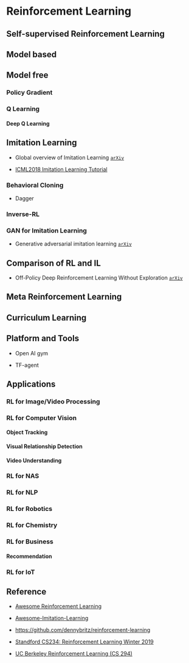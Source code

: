 # Reinforcement Learning

## Self-supervised Reinforcement Learning

## Model based 

## Model free

### Policy Gradient

### Q Learning

#### Deep Q Learning

## Imitation Learning

* Global overview of Imitation Learning [`arXiv`](https://arxiv.org/abs/1801.06503)

* [ICML2018 Imitation Learning Tutorial](https://sites.google.com/view/icml2018-imitation-learning/)

### Behavioral Cloning

* Dagger

### Inverse-RL

### GAN for Imitation Learning

* Generative adversarial imitation learning [`arXiv`](https://arxiv.org/abs/1606.03476)

## Comparison of RL and IL

* Off-Policy Deep Reinforcement Learning Without Exploration [`arXiv`](https://arxiv.org/abs/1812.02900)

## Meta Reinforcement Learning

## Curriculum Learning

## Platform and Tools

* Open AI gym

* TF-agent


## Applications

### RL for Image/Video Processing

### RL for Computer Vision

#### Object Tracking

#### Visual Relationship Detection

#### Video Understanding

### RL for NAS

### RL for NLP

### RL for Robotics

### RL for Chemistry

### RL for Business

#### Recommendation

### RL for IoT



## Reference

* [Awesome Reinforcement Learning](https://github.com/aikorea/awesome-rl)

* [Awesome-Imitation-Learning](https://github.com/kristery/Awesome-Imitation-Learning)

* https://github.com/dennybritz/reinforcement-learning

* [Standford CS234: Reinforcement Learning Winter 2019](https://www.youtube.com/playlist?list=PLoROMvodv4rOSOPzutgyCTapiGlY2Nd8u)

* [UC Berkeley Reinforcement Learning (CS 294)](https://www.youtube.com/playlist?list=PLkkkPGkyjEBk3RB2USEC_ZbCw-8ZoR5AJ)
